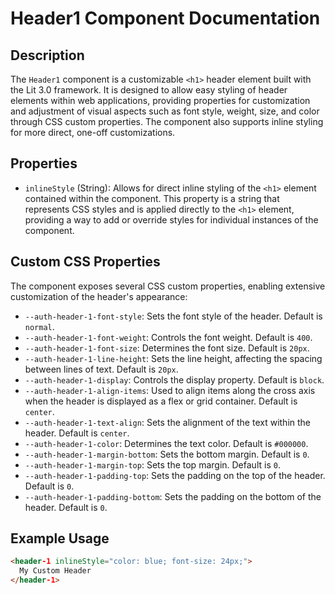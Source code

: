 # Header1 Component Documentation

## Description

The `Header1` component is a customizable `<h1>` header element built with the Lit 3.0 framework. It is designed to allow easy styling of header elements within web applications, providing properties for customization and adjustment of visual aspects such as font style, weight, size, and color through CSS custom properties. The component also supports inline styling for more direct, one-off customizations.

## Properties

- `inlineStyle` (String): Allows for direct inline styling of the `<h1>` element contained within the component. This property is a string that represents CSS styles and is applied directly to the `<h1>` element, providing a way to add or override styles for individual instances of the component.

## Custom CSS Properties

The component exposes several CSS custom properties, enabling extensive customization of the header's appearance:

- `--auth-header-1-font-style`: Sets the font style of the header. Default is `normal`.
- `--auth-header-1-font-weight`: Controls the font weight. Default is `400`.
- `--auth-header-1-font-size`: Determines the font size. Default is `20px`.
- `--auth-header-1-line-height`: Sets the line height, affecting the spacing between lines of text. Default is `20px`.
- `--auth-header-1-display`: Controls the display property. Default is `block`.
- `--auth-header-1-align-items`: Used to align items along the cross axis when the header is displayed as a flex or grid container. Default is `center`.
- `--auth-header-1-text-align`: Sets the alignment of the text within the header. Default is `center`.
- `--auth-header-1-color`: Determines the text color. Default is `#000000`.
- `--auth-header-1-margin-bottom`: Sets the bottom margin. Default is `0`.
- `--auth-header-1-margin-top`: Sets the top margin. Default is `0`.
- `--auth-header-1-padding-top`: Sets the padding on the top of the header. Default is `0`.
- `--auth-header-1-padding-bottom`: Sets the padding on the bottom of the header. Default is `0`.

## Example Usage

```html
<header-1 inlineStyle="color: blue; font-size: 24px;">
  My Custom Header
</header-1>
